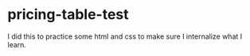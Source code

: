 # pricing-table-test
I did this to practice some html and css to make sure I internalize what I learn.
